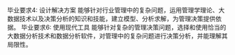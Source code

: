 ​毕业要求4: 设计解决方案 能够针对行业管理中的复杂问题，运用管理学理论、大数据技术以及决策分析的知识和技能，建立模型、分析求解，为管理决策提供依据。
毕业要求6: 使用现代工具	能够针对复杂的管理决策问题，选择和使用恰当的大数据分析技术和数据分析软件，对管理中的复杂问题进行决策分析，并能理解其局限性。